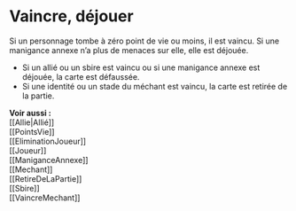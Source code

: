 # Vaincre, déjouer
Si un personnage tombe à zéro point de vie ou moins, il est vaincu. Si une manigance annexe n’a plus de menaces sur elle, elle est déjouée.  

-  Si un allié ou un sbire est vaincu ou si une manigance annexe est déjouée, la carte est défaussée.
- Si une identité ou un stade du méchant est vaincu, la carte est retirée de la partie.

**Voir aussi :**  
[[Allie|Allié]]  
[[PointsVie]]  
[[EliminationJoueur]]  
[[Joueur]]  
[[ManiganceAnnexe]]  
[[Mechant]]  
[[RetireDeLaPartie]]  
[[Sbire]]  
[[VaincreMechant]]